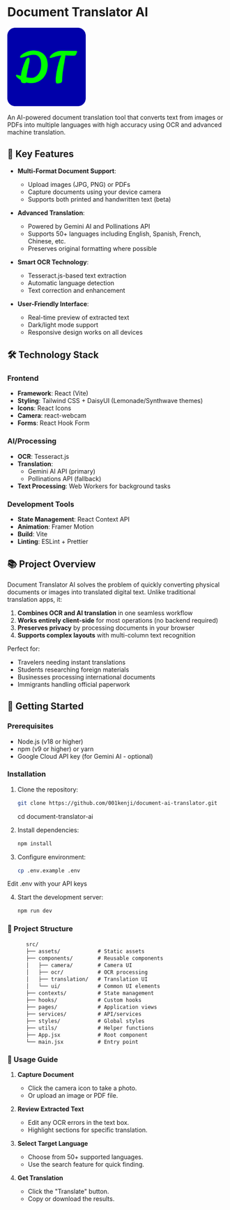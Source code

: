 # Document Translator AI

![Project Banner](public/apple-touch-icon.png)

An AI-powered document translation tool that converts text from images or PDFs into multiple languages with high accuracy using OCR and advanced machine translation.

## 🌟 Key Features

- **Multi-Format Document Support**:
  - Upload images (JPG, PNG) or PDFs
  - Capture documents using your device camera
  - Supports both printed and handwritten text (beta)

- **Advanced Translation**:
  - Powered by Gemini AI and Pollinations API
  - Supports 50+ languages including English, Spanish, French, Chinese, etc.
  - Preserves original formatting where possible

- **Smart OCR Technology**:
  - Tesseract.js-based text extraction
  - Automatic language detection
  - Text correction and enhancement

- **User-Friendly Interface**:
  - Real-time preview of extracted text
  - Dark/light mode support
  - Responsive design works on all devices

## 🛠️ Technology Stack

### Frontend
- **Framework**: React (Vite)
- **Styling**: Tailwind CSS + DaisyUI (Lemonade/Synthwave themes)
- **Icons**: React Icons
- **Camera**: react-webcam
- **Forms**: React Hook Form

### AI/Processing
- **OCR**: Tesseract.js
- **Translation**: 
  - Gemini AI API (primary)
  - Pollinations API (fallback)
- **Text Processing**: Web Workers for background tasks

### Development Tools
- **State Management**: React Context API
- **Animation**: Framer Motion
- **Build**: Vite
- **Linting**: ESLint + Prettier

## 📚 Project Overview

Document Translator AI solves the problem of quickly converting physical documents or images into translated digital text. Unlike traditional translation apps, it:

1. **Combines OCR and AI translation** in one seamless workflow
2. **Works entirely client-side** for most operations (no backend required)
3. **Preserves privacy** by processing documents in your browser
4. **Supports complex layouts** with multi-column text recognition

Perfect for:
- Travelers needing instant translations
- Students researching foreign materials
- Businesses processing international documents
- Immigrants handling official paperwork

## 🚀 Getting Started

### Prerequisites
- Node.js (v18 or higher)
- npm (v9 or higher) or yarn
- Google Cloud API key (for Gemini AI - optional)

### Installation
1. Clone the repository:
   ```bash
   git clone https://github.com/001kenji/document-ai-translator.git
   ```
   cd document-translator-ai

2. Install dependencies:
   ```bash
   npm install
   ```

3. Configure environment:
    ```bash
    cp .env.example .env
    ```
  Edit .env with your API keys

4. Start the development server:
    ```bash
    npm run dev
    ```

### 📂 Project Structure
```
      src/
      ├── assets/            # Static assets
      ├── components/        # Reusable components
      │   ├── camera/        # Camera UI
      │   ├── ocr/           # OCR processing
      │   ├── translation/   # Translation UI
      │   └── ui/            # Common UI elements
      ├── contexts/          # State management
      ├── hooks/             # Custom hooks
      ├── pages/             # Application views
      ├── services/          # API/services
      ├── styles/            # Global styles
      ├── utils/             # Helper functions
      ├── App.jsx            # Root component
      └── main.jsx           # Entry point
```
### 📝 Usage Guide

1. **Capture Document**
   - Click the camera icon to take a photo.
   - Or upload an image or PDF file.

2. **Review Extracted Text**
   - Edit any OCR errors in the text box.
   - Highlight sections for specific translation.

3. **Select Target Language**
   - Choose from 50+ supported languages.
   - Use the search feature for quick finding.

4. **Get Translation**
   - Click the "Translate" button.
   - Copy or download the results.

